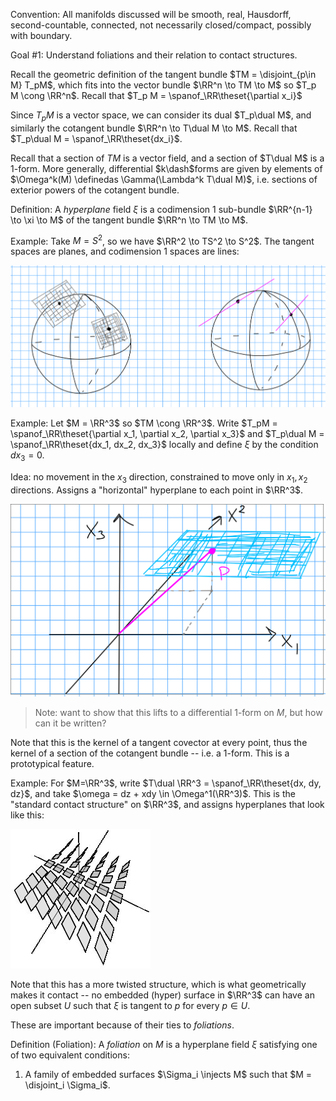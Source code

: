 Convention: 
All manifolds discussed will be smooth, real, Hausdorff, second-countable, connected, not necessarily closed/compact, possibly with boundary.

Goal #1:
Understand foliations and their relation to contact structures.

Recall the geometric definition of the tangent bundle $TM = \disjoint_{p\in M} T_pM$, which fits into the vector bundle $\RR^n \to TM \to M$ so $T_p M \cong \RR^n$.
Recall that $T_p M = \spanof_\RR\theset{\partial x_i}$

Since $T_p M$ is a vector space, we can consider its dual $T_p\dual M$, and similarly the cotangent bundle $\RR^n \to T\dual M \to M$.
Recall that $T_p\dual M = \spanof_\RR\theset{dx_i}$.

Recall that a section of $TM$ is a vector field, and a section of $T\dual M$ is a 1-form.
More generally, differential $k\dash$forms are given by elements of $\Omega^k(M) \definedas \Gamma(\Lambda^k T\dual M)$, i.e. sections of exterior powers of the cotangent bundle.

Definition:
A *hyperplane* field $\xi$ is a codimension 1 sub-bundle $\RR^{n-1} \to \xi \to M$ of the tangent bundle $\RR^n \to TM \to M$.

Example:
Take $M=S^2$, so we have $\RR^2 \to TS^2 \to S^2$.
The tangent spaces are planes, and codimension 1 spaces are lines:

![](2020-02-01-23-22-51.png)

Example:
Let $M = \RR^3$ so $TM \cong \RR^3$. 
Write $T_pM = \spanof_\RR\theset{\partial x_1, \partial x_2, \partial x_3}$ and $T_p\dual M = \spanof_\RR\theset{dx_1, dx_2, dx_3}$ locally and define $\xi$ by the condition $dx_3 = 0$.

Idea: no movement in the $x_3$ direction, constrained to move only in $x_1, x_2$ directions. Assigns a "horizontal" hyperplane to each point in $\RR^3$.

![](2020-02-01-22-28-35.png)

> Note: want to show that this lifts to a differential 1-form on $M$, but how can it be written?

Note that this is the kernel of a tangent covector at every point, thus the kernel of a section of the cotangent bundle -- i.e. a 1-form. This is a prototypical feature.

Example:
For $M=\RR^3$, write $T\dual \RR^3 = \spanof_\RR\theset{dx, dy, dz}$, and take $\omega = dz + xdy \in \Omega^1(\RR^3)$.
This is the "standard contact structure" on $\RR^3$, and assigns hyperplanes that look like this:

![](2020-02-01-22-34-56.png)

Note that this has a more twisted structure, which is what geometrically makes it contact -- no embedded (hyper) surface in $\RR^3$ can have an open subset $U$ such that $\xi$ is tangent to $p$ for every $p\in U$.

These are important because of their ties to *foliations*.

Definition (Foliation):
A *foliation* on $M$ is a hyperplane field $\xi$ satisfying one of two equivalent conditions:

1. A family of embedded surfaces $\Sigma_i \injects M$ such that $M = \disjoint_i \Sigma_i$.
